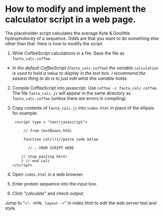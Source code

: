 # How to modify and implement the calculator script in a web page.

The placeholder script calculates the average Kyte & Doolittle hydrophobicity of a sequence. Odds are that you want to do something else other than that. Here is how to modify the script.

 1. Write CoffeeScript calculations in a file. Save the file as `fasta_calc.coffee`.
   - *In the default CoffeeScript (`fasta_calc.coffee`) the variable `calculation` is used to hold a value to display in the text box. I recommend the easiest thing to do is to just edit what this variable holds.*

 2. Compile CoffeeScript into javascript. Use `coffee -c fasta_calc.coffee`. The file `fasta_calc.js` will appear in the same directory as `fasta_calc.coffee` (unless there are errors in compiling).

 3. Copy contents of `fasta_calc.js` into `index.html` in place of the ellipsis for example:

         <script type = "text/javascript">

             // from textBoxes.html

             function calc(){//paste code below

               //...YOUR SCRIPT HERE

            // stop pasting here!
            } // end calc
        </script>

 4. Open `index.html` in a web browser.

 5. Enter protein sequence into the input box.

 6. Click "*calculate*" and check output.

 Jump to "`<!--HTML layout-->`" in index.html to edit the web server text and style.
